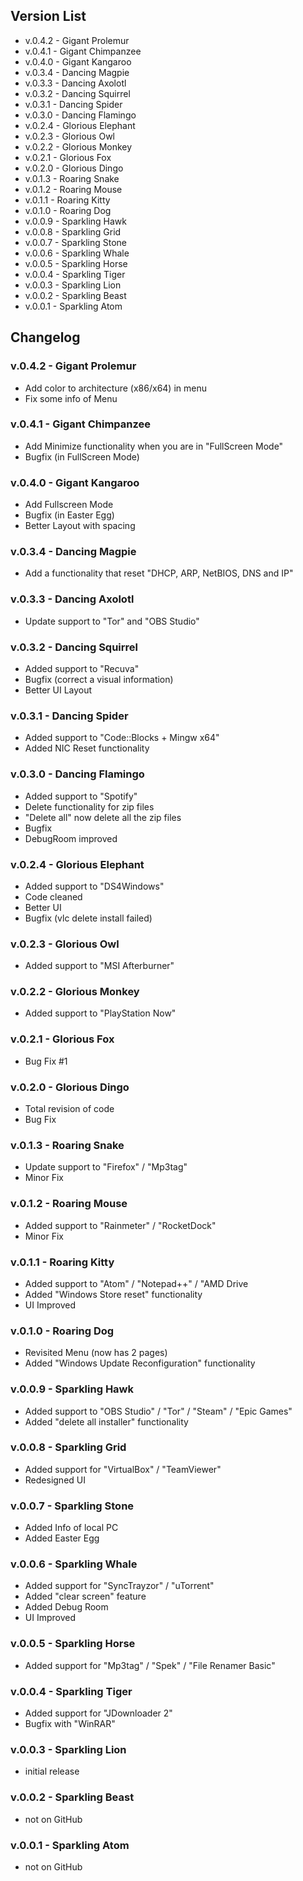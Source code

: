 ## Version List
 - v.0.4.2 - Gigant Prolemur
 - v.0.4.1 - Gigant Chimpanzee
 - v.0.4.0 - Gigant Kangaroo
 - v.0.3.4 - Dancing Magpie
 - v.0.3.3 - Dancing Axolotl
 - v.0.3.2 - Dancing Squirrel
 - v.0.3.1 - Dancing Spider
 - v.0.3.0 - Dancing Flamingo
 - v.0.2.4 - Glorious Elephant
 - v.0.2.3 - Glorious Owl
 - v.0.2.2 - Glorious Monkey
 - v.0.2.1 - Glorious Fox
 - v.0.2.0 - Glorious Dingo
 - v.0.1.3 - Roaring Snake
 - v.0.1.2 - Roaring Mouse
 - v.0.1.1 - Roaring Kitty
 - v.0.1.0 - Roaring Dog
 - v.0.0.9 - Sparkling Hawk
 - v.0.0.8 - Sparkling Grid
 - v.0.0.7 - Sparkling Stone
 - v.0.0.6 - Sparkling Whale
 - v.0.0.5 - Sparkling Horse
 - v.0.0.4 - Sparkling Tiger
 - v.0.0.3 - Sparkling Lion
 - v.0.0.2 - Sparkling Beast
 - v.0.0.1 - Sparkling Atom

## Changelog
### v.0.4.2 - Gigant Prolemur
+ Add color to architecture (x86/x64) in menu
+ Fix some info of Menu

### v.0.4.1 - Gigant Chimpanzee
+ Add Minimize functionality when you are in "FullScreen Mode"
+ Bugfix (in FullScreen Mode)

### v.0.4.0 - Gigant Kangaroo
+ Add Fullscreen Mode
+ Bugfix (in Easter Egg)
+ Better Layout with spacing

### v.0.3.4 - Dancing Magpie
+ Add a functionality that reset "DHCP, ARP, NetBIOS, DNS and IP"

### v.0.3.3 - Dancing Axolotl
+ Update support to "Tor" and "OBS Studio"

### v.0.3.2 - Dancing Squirrel
+ Added support to "Recuva"
+ Bugfix (correct a visual information)
+ Better UI Layout

### v.0.3.1 - Dancing Spider
+ Added support to "Code::Blocks + Mingw x64"
+ Added NIC Reset functionality

### v.0.3.0 - Dancing Flamingo
+ Added support to "Spotify"
+ Delete functionality for zip files
+ "Delete all" now delete all the zip files
+ Bugfix
+ DebugRoom improved

### v.0.2.4 - Glorious Elephant
+ Added support to "DS4Windows"
+ Code cleaned
+ Better UI
+ Bugfix (vlc delete install failed)

### v.0.2.3 - Glorious Owl
+ Added support to "MSI Afterburner"

### v.0.2.2 - Glorious Monkey
+ Added support to "PlayStation Now"

### v.0.2.1 - Glorious Fox
+ Bug Fix #1

### v.0.2.0 - Glorious Dingo
+ Total revision of code
+ Bug Fix

### v.0.1.3 - Roaring Snake
+ Update support to "Firefox" / "Mp3tag"
+ Minor Fix

### v.0.1.2 - Roaring Mouse
+ Added support to "Rainmeter" / "RocketDock"
+ Minor Fix

### v.0.1.1 - Roaring Kitty
+ Added support to "Atom" / "Notepad++" / "AMD Drive
+ Added "Windows Store reset" functionality
+ UI Improved

### v.0.1.0 - Roaring Dog
+ Revisited Menu (now has 2 pages)
+ Added "Windows Update Reconfiguration" functionality

### v.0.0.9 - Sparkling Hawk
+ Added support to "OBS Studio" / "Tor" / "Steam" / "Epic Games"
+ Added "delete all installer" functionality

### v.0.0.8 - Sparkling Grid
+ Added support for "VirtualBox" / "TeamViewer"
+ Redesigned UI

### v.0.0.7 - Sparkling Stone
+ Added Info of local PC
+ Added Easter Egg

### v.0.0.6 - Sparkling Whale
+ Added support for "SyncTrayzor" / "uTorrent"
+ Added "clear screen" feature
+ Added Debug Room
+ UI Improved

### v.0.0.5 - Sparkling Horse
+ Added support for "Mp3tag" / "Spek" / "File Renamer Basic"

### v.0.0.4 - Sparkling Tiger
+ Added support for "JDownloader 2"
+ Bugfix with "WinRAR"

### v.0.0.3 - Sparkling Lion
+ initial release

### v.0.0.2 - Sparkling Beast
- not on GitHub

### v.0.0.1 - Sparkling Atom
- not on GitHub
